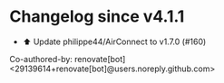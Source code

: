 # Changelog since v4.1.1
- ⬆️ Update philippe44/AirConnect to v1.7.0 (#160)

Co-authored-by: renovate[bot] <29139614+renovate[bot]@users.noreply.github.com> 

